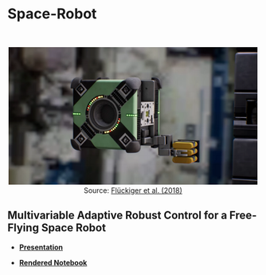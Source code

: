 # Space-Robot

<br />
<p align="center">
  <img src="Astrobee.png" width="500" height="276">
  <br />
  Source: <a href="https://ntrs.nasa.gov/search.jsp?R=20180003515">Fl&uumlckiger et al. (2018)</a>
</p>

## Multivariable Adaptive Robust Control for a Free-Flying Space Robot

 - [__Presentation__](https://docs.google.com/presentation/d/e/2PACX-1vS3p_XSzIAloHm6yW88_gNhY7axVsbDJdM3ST9jYcWEbqP54VewUVcQOJ2kT7r1NmuAyVA_8xpj7DmE/pub?start=true&loop=false&delayms=3000)
 
  - [__Rendered Notebook__](https://nbviewer.jupyter.org/github/abhinavkamath/Space-Robot/blob/master/Astrobee_Euler.ipynb?flush_cache=true)

